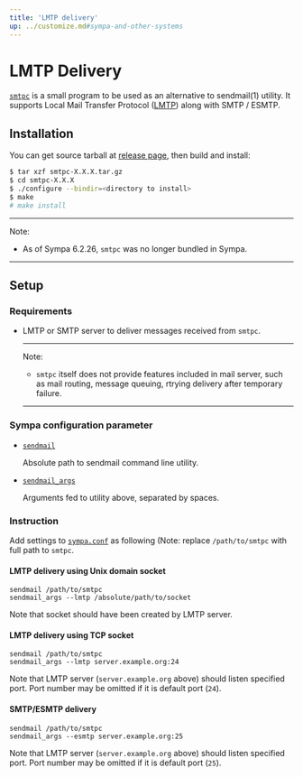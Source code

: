```yaml
---
title: 'LMTP delivery'
up: ../customize.md#sympa-and-other-systems
---
```


LMTP Delivery
=============

[``smtpc``](https://github.com/ikedas/smtpc) is a small program to be used as
an alternative to sendmail(1) utility.  It supports
Local Mail Transfer Protocol ([LMTP](https://tools.ietf.org/html/rfc2033))
along with SMTP / ESMTP.

Installation
------------

You can get source tarball at
[release page](https://github.com/ikedas/smtpc/releases),
then build and install:

``` bash
$ tar xzf smtpc-X.X.X.tar.gz
$ cd smtpc-X.X.X
$ ./configure --bindir=<directory to install>
$ make
# make install
```

----
Note:

  * As of Sympa 6.2.26, ``smtpc`` was no longer bundled in Sympa.

----

Setup
-----

### Requirements

  * LMTP or SMTP server to deliver messages received from ``smtpc``.

    ----
    Note:

      * ``smtpc`` itself does not provide features included in mail server,
        such as mail routing, message queuing, rtrying delivery after temporary
        failure.

    ----

### Sympa configuration parameter

  * [``sendmail``](/gpldoc/man/sympa_config.5.html#sendmail)

    Absolute path to sendmail command line utility. 

  * [``sendmail_args``](/gpldoc/man/sympa_config.5.html#sendmail_args)

    Arguments fed to utility above, separated by spaces.

### Instruction

Add settings to [``sympa.conf``](../layout.md#config) as following (Note:
replace ``/path/to/smtpc`` with full path to ``smtpc``.

#### LMTP delivery using Unix domain socket

```
sendmail /path/to/smtpc
sendmail_args --lmtp /absolute/path/to/socket
```

Note that socket should have been created by LMTP server.

#### LMTP delivery using TCP socket

```
sendmail /path/to/smtpc
sendmail_args --lmtp server.example.org:24
```

Note that LMTP server (``server.example.org`` above) should listen specified
port. Port number may be omitted if it is default port (``24``).

#### SMTP/ESMTP delivery

```
sendmail /path/to/smtpc
sendmail_args --esmtp server.example.org:25
```

Note that LMTP server (``server.example.org`` above) should listen specified
port. Port number may be omitted if it is default port (``25``).
